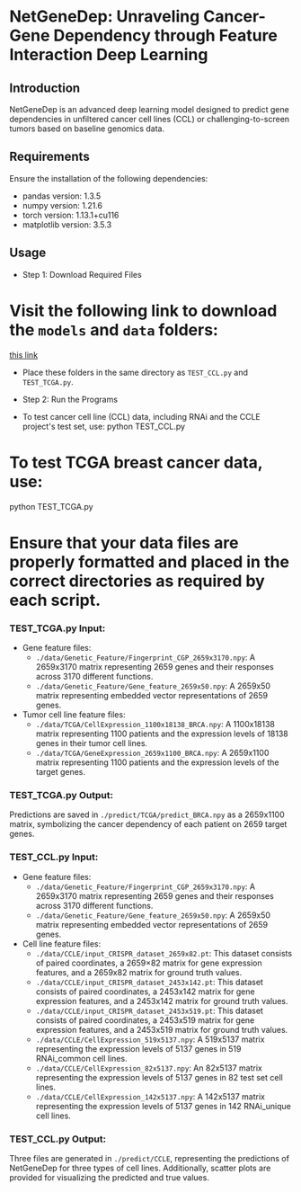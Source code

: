 # NetGeneDep: Unraveling Cancer-Gene Dependency through Feature Interaction Deep Learning

## Introduction
NetGeneDep is an advanced deep learning model designed to predict gene dependencies in unfiltered cancer cell lines (CCL) or challenging-to-screen tumors based on baseline genomics data.

## Requirements
Ensure the installation of the following dependencies:
- pandas version: 1.3.5
- numpy version: 1.21.6
- torch version: 1.13.1+cu116
- matplotlib version: 3.5.3

## Usage
- Step 1: Download Required Files
# Visit the following link to download the `models` and `data` folders:
[this link](https://drive.google.com/drive/folders/11TQ1zVPmmkANP8CIq79MZOsXbITXZCCk?usp=sharing)
- Place these folders in the same directory as `TEST_CCL.py` and `TEST_TCGA.py`.

- Step 2: Run the Programs
- To test cancer cell line (CCL) data, including RNAi and the CCLE project's test set, use:
python TEST_CCL.py

# To test TCGA breast cancer data, use:
python TEST_TCGA.py

# Ensure that your data files are properly formatted and placed in the correct directories as required by each script.


### TEST_TCGA.py Input:
- Gene feature files:
  - `./data/Genetic_Feature/Fingerprint_CGP_2659x3170.npy`: A 2659x3170 matrix representing 2659 genes and their responses across 3170 different functions.
  - `./data/Genetic_Feature/Gene_feature_2659x50.npy`: A 2659x50 matrix representing embedded vector representations of 2659 genes.
- Tumor cell line feature files:
  - `./data/TCGA/CellExpression_1100x18138_BRCA.npy`: A 1100x18138 matrix representing 1100 patients and the expression levels of 18138 genes in their tumor cell lines.
  - `./data/TCGA/GeneExpression_2659x1100_BRCA.npy`: A 2659x1100 matrix representing 1100 patients and the expression levels of the target genes.

### TEST_TCGA.py Output:
Predictions are saved in `./predict/TCGA/predict_BRCA.npy` as a 2659x1100 matrix, symbolizing the cancer dependency of each patient on 2659 target genes.

### TEST_CCL.py Input:
- Gene feature files:
  - `./data/Genetic_Feature/Fingerprint_CGP_2659x3170.npy`: A 2659x3170 matrix representing 2659 genes and their responses across 3170 different functions.
  - `./data/Genetic_Feature/Gene_feature_2659x50.npy`: A 2659x50 matrix representing embedded vector representations of 2659 genes.
- Cell line feature files:
  - `./data/CCLE/input_CRISPR_dataset_2659x82.pt`: This dataset consists of paired coordinates, a 2659×82 matrix for gene expression features, and a 2659x82 matrix for ground truth values.
  - `./data/CCLE/input_CRISPR_dataset_2453x142.pt`: This dataset consists of paired coordinates, a 2453x142 matrix for gene expression features, and a 2453x142 matrix for ground truth values.
  - `./data/CCLE/input_CRISPR_dataset_2453x519.pt`: This dataset consists of paired coordinates, a 2453x519 matrix for gene expression features, and a 2453x519 matrix for ground truth values.
  - `./data/CCLE/CellExpression_519x5137.npy`: A 519x5137 matrix representing the expression levels of 5137 genes in 519 RNAi_common cell lines.
  - `./data/CCLE/CellExpression_82x5137.npy`: An 82x5137 matrix representing the expression levels of 5137 genes in 82 test set cell lines.
  - `./data/CCLE/CellExpression_142x5137.npy`: A 142x5137 matrix representing the expression levels of 5137 genes in 142 RNAi_unique cell lines.

### TEST_CCL.py Output:
Three files are generated in `./predict/CCLE`, representing the predictions of NetGeneDep for three types of cell lines. Additionally, scatter plots are provided for visualizing the predicted and true values.
